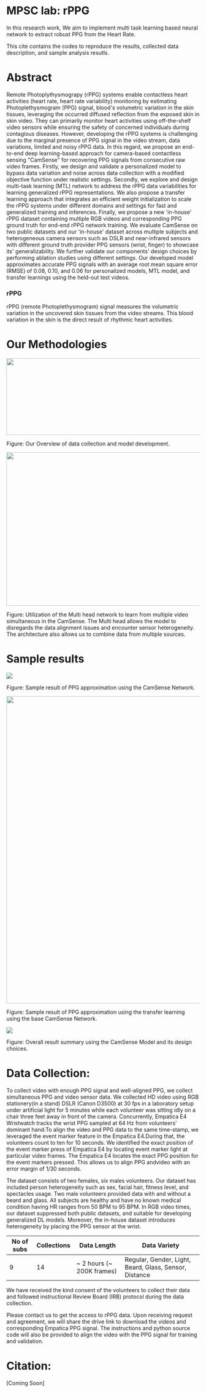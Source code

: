 # MPSC lab: rPPG

In this research work, We aim to implement multi task learning based neural network to extract robust PPG from the Heart Rate.

This cite contains the codes to reproduce the results, collected data description, and sample analysis resutls. 


# Abstract

Remote Photoplythysmograpy (rPPG) systems enable contactless heart activities (heart rate, heart rate variability) monitoring by estimating Photoplethysmogram (PPG) signal, blood's volumetric variation in the skin tissues, leveraging the occurred diffused reflection from the exposed skin in skin video. They can primarily monitor heart activities using off-the-shelf video sensors while ensuring the safety of concerned individuals during contagious diseases. However, developing the rPPG systems is challenging due to the marginal presence of PPG signal in the video stream, data variations, limited and noisy rPPG data. In this regard, we propose an end-to-end deep learning-based approach for camera-based contactless sensing "CamSense" for recovering PPG signals from consecutive raw video frames. Firstly, we design and validate a personalized model to bypass data variation and noise across data collection with a modified objective function under realistic settings. Secondly, we explore and design multi-task learning (MTL) network to address the rPPG data variabilities for learning generalized rPPG representations. We also propose a transfer learning approach that integrates an efficient weight initialization to scale the rPPG systems under different domains and settings for fast and generalized training and inferences. Finally, we propose a new 'in-house' rPPG dataset containing multiple RGB videos and corresponding PPG ground truth for end-end rPPG network training. We evaluate CamSense on two public datasets and our 'in-house' dataset across multiple subjects and heterogeneous camera sensors such as DSLR and near-infrared sensors with different ground truth provider PPG sensors (wrist, finger) to showcase its' generalizability. We further validate our components' design choices by performing ablation studies using different settings. Our developed model approximates accurate PPG signals with an average root mean square error (RMSE) of $0.08$, $0.10$, and $0.06$  for personalized models, MTL model, and transfer learnings using the held-out test videos.

### rPPG

rPPG (remote Photoplethysmogram) signal measures the volumetric variation in the uncovered skin tissues from the video streams. This blood variation in the skin is the direct result of rhythmic heart activities.

# Our Methodologies


<img src="Images/overview_rPPG_extraction.png" width="600" height="200">

Figure: Our Overview of data collection and model development.




<img src="Images/overView_MTL.png" width="800" height="400">


Figure: Utilization of the Multi head network to learn from multiple video simultaneous in the CamSense. The Multi head allows the model to disregards the data alignment issues and encounter sensor heterogeneity. The architecture also allows us to combine data from multiple sources.

# Sample results
<img src="Images/sample_result.png">

Figure: Sample result of PPG approximation using the CamSense Network.


<img src ="Images/tx_learning.png" width = "800">

Figure: Sample result of PPG approximation using the transfer learning using the base CamSense Network.


<img src ="Images/overall_stats.png">

Figure: Overall result summary using the CamSense Model and its design choices.


# Data Collection:

To  collect  video  with  enough  PPG  signal and well-aligned PPG, we collect simultaneous PPG and video sensor  data.  We  collected  HD  video  using  RGB  stationery(in  a  stand)  DSLR  (Canon  D3500)  at  30  fps  in  a  laboratory setup under artificial light for 5 minutes while each volunteer was  sitting  idly  on  a  chair  three  feet  away  in  front  of  the camera.  Concurrently,  Empatica  E4  Wristwatch  tracks  the wrist PPG sampled at 64 Hz from volunteers’ dominant hand.To  align  the  video  and  PPG  data  to  the  same  time-stamp, we  leveraged  the  event  marker  feature  in  the Empatica  E4.During  that,  the  volunteers  count  to  ten  for  10  seconds.  We identified  the  exact  position  of  the  event  marker  press  of Empatica E4 by locating event marker light at particular video frames.  The  Empatica  E4  locates  the  exact  PPG  position  for the  event  markers  pressed.  This  allows  us  to  align  PPG  andvideo  with  an  error  margin  of  1/30  seconds.  


The  dataset consists of two females, six males volunteers. Our dataset has included person heterogeneity such as sex, facial hair, fitness level,  and  spectacles  usage.  Two  male  volunteers  provided data  with  and  without  a  beard  and  glass.  All  subjects  are healthy  and  have  no  known  medical  condition  having  HR ranges  from  50  BPM  to  95  BPM.  In  RGB  video  times,  our dataset suppressed both public datasets, and suitable for developing  generalized  DL  models.  Moreover,  the  in-house dataset  introduces  heterogeneity  by  placing  the  PPG  sensor at the wrist.


|No of subs | Collections | Data Length | Data Variety |
|-----|--------|------------------|-----------------------------|
| 9 | 14 | \~ 2 hours (\~ 200K frames) | Regular, Gender, Light, Beard, Glass, Sensor, Distance |



We have received the kind consent of the volunteers to collect their data and followed instructional Review Board (IRB) protocol during the data collection.


Please contact us to get the access to rPPG data. Upon receiving request and agreement, we will share the drive link to download the videos and corresponding Empatica PPG signal. The instructions and python source code will also be provided to align the video with the PPG signal for training and validation.



# Citation:

[Coming Soon]
